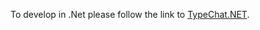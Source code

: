 To develop in .Net please follow the link to  [TypeChat.NET](https://github.com/microsoft/TypeChat.net).

